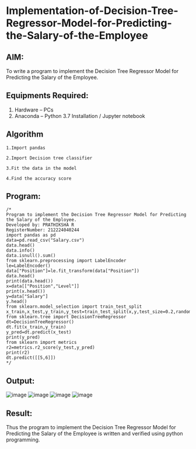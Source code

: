 # Implementation-of-Decision-Tree-Regressor-Model-for-Predicting-the-Salary-of-the-Employee

## AIM:
To write a program to implement the Decision Tree Regressor Model for Predicting the Salary of the Employee.

## Equipments Required:
1. Hardware – PCs
2. Anaconda – Python 3.7 Installation / Jupyter notebook

## Algorithm
```
1.Import pandas

2.Import Decision tree classifier

3.Fit the data in the model

4.Find the accuracy score
```
## Program:
```
/*
Program to implement the Decision Tree Regressor Model for Predicting the Salary of the Employee.
Developed by: PRATHIKSHA R
RegisterNumber: 212224040244
import pandas as pd
data=pd.read_csv("Salary.csv")
data.head()
data.info()
data.isnull().sum()
from sklearn.preprocessing import LabelEncoder
le=LabelEncoder()
data["Position"]=le.fit_transform(data["Position"])
data.head()
print(data.head())
x=data[["Position","Level"]]
print(x.head())
y=data["Salary"]
y.head()
from sklearn.model_selection import train_test_split
x_train,x_test,y_train,y_test=train_test_split(x,y,test_size=0.2,random_state=2)
from sklearn.tree import DecisionTreeRegressor
dt=DecisionTreeRegressor()
dt.fit(x_train,y_train)
y_pred=dt.predict(x_test)
print(y_pred)
from sklearn import metrics
r2=metrics.r2_score(y_test,y_pred)
print(r2)
dt.predict([[5,6]])
*/
```

## Output:
![image](https://github.com/user-attachments/assets/b4b5d4d6-18c0-4822-9276-371dba32dc67)
![image](https://github.com/user-attachments/assets/ccb89017-769e-4c7e-9ff5-3df6a9cf7018)
![image](https://github.com/user-attachments/assets/cb29ab2c-6ef0-4e4b-977f-99cb76b06822)
![image](https://github.com/user-attachments/assets/1ba1334a-8bec-4813-95f2-fe70c692448f)



## Result:
Thus the program to implement the Decision Tree Regressor Model for Predicting the Salary of the Employee is written and verified using python programming.
